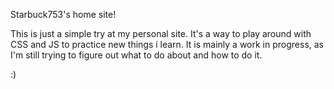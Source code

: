 Starbuck753's home site!

This is just a simple try at my personal site. 
It's a way to play around with CSS and JS to practice new things i learn. 
It is mainly a work in progress, as I'm still trying to figure out what to do about and how to do it. 

:)
